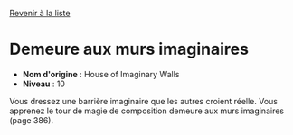 [Revenir à la liste](..)

# Demeure aux murs imaginaires

 * **Nom d'origine** : House of Imaginary Walls
 * **Niveau** : 10


<p>Vous dressez une barrière imaginaire que les autres croient réelle. Vous apprenez le tour de magie de composition demeure aux murs imaginaires (page 386).</p>